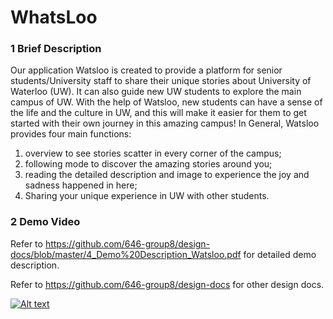# WhatsLoo

### 1 Brief Description

Our application Watsloo is created to provide a platform for senior students/University staff to share
their unique stories about University of Waterloo (UW). It can also guide new UW students to
explore the main campus of UW. With the help of Watsloo, new students can have a sense of the
life and the culture in UW, and this will make it easier for them to get started with their own journey
in this amazing campus! In General, Watsloo provides four main functions:
1) overview to see stories scatter in every corner of the campus;
2) following mode to discover the amazing stories around you;
3) reading the detailed description and image to experience the joy and sadness happened in here;
4) Sharing your unique experience in UW with other students.

### 2 Demo Video

Refer to https://github.com/646-group8/design-docs/blob/master/4_Demo%20Description_Watsloo.pdf for detailed demo description.

Refer to https://github.com/646-group8/design-docs for other design docs.

[![Alt text](https://z3.ax1x.com/2021/09/03/hcaLgf.jpg)](https://www.youtube.com/watch?v=iYUTU0a3ZKk)

